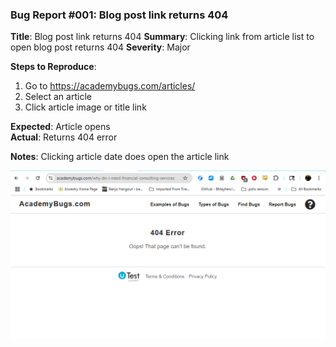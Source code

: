 ### Bug Report #001: Blog post link returns 404

**Title**: Blog post link returns 404
**Summary**: Clicking link from article list to open blog post returns 404
**Severity**: Major  

**Steps to Reproduce**:  
1. Go to https://academybugs.com/articles/
2. Select an article
3. Click article image or title link

**Expected**: Article opens  
**Actual**: Returns 404 error

**Notes**: Clicking article date does open the article link

![404 error](blog-post-404.png)